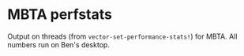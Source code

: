 MBTA perfstats
==============

Output on threads (from `vector-set-performance-stats!`) for MBTA.
All numbers run on Ben's desktop.
